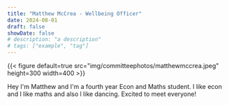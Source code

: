 ```yaml
---
title: "Matthew McCrea - Wellbeing Officer"
date: 2024-08-01
draft: false
showDate: false
# description: "a description"
# tags: ["example", "tag"]
---
```

{{< figure default=true src="img/committeephotos/matthewmccrea.jpeg" height=300 width=400 >}}

Hey I'm Matthew and I'm a fourth year Econ and Maths student. I like econ and I like maths and also l like dancing. Excited to meet everyone!
